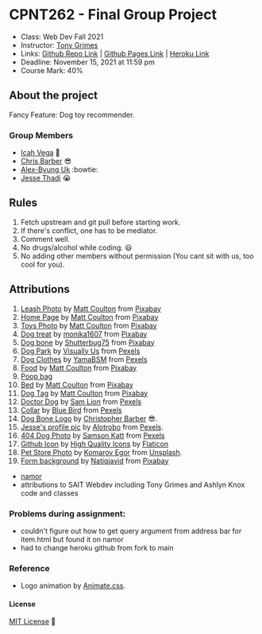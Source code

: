 # CPNT262 - Final Group Project

+ Class: Web Dev Fall 2021
+ Instructor: [Tony Grimes](https://github.com/acidtone)
+ Links: [Github Repo Link](https://github.com/Icahpv/cpnt262-final-project.git) | [Github Pages Link]() | [Heroku Link](https://fantastic-four-dogs.herokuapp.com/)
+ Deadline: November 15, 2021 at 11:59 pm
+ Course Mark: 40%

## About the project

Fancy Feature: Dog toy recommender.

### Group Members

- [Icah Vega](https://github.com/Icahpv) :information_desk_person:
- [Chris Barber](https://github.com/13retonnian) :sunglasses:
- [Alex-Byung Uk](https://github.com/byung1211) :bowtie:
- [Jesse Thadi](https://github.com/JesseThadi) :sob:

## Rules

1. Fetch upstream and git pull before starting work.
2. If there's conflict, one has to be mediator.
3. Comment well.
4. No drugs/alcohol while coding. :smiley:
5. No adding other members without permission (You cant sit with us, too cool for you).

## Attributions

1. [Leash Photo](https://pixabay.com/photos/dog-canine-leash-dog-leash-lead-5225748/) by [Matt Coulton](https://pixabay.com/users/mattycoulton-15501404/?utm_source=link-attribution&utm_medium=referral&utm_campaign=image&utm_content=5175643) from [Pixabay](https://pixabay.com/)
2. [Home Page](https://pixabay.com/photos/dog-pet-dog-bed-dog-toy-dog-food-5175643/) by [Matt Coulton](https://pixabay.com/users/mattycoulton-15501404/?utm_source=link-attribution&utm_medium=referral&utm_campaign=image&utm_content=5175643) from [Pixabay](https://pixabay.com/)
3. [Toys Photo](https://pixabay.com/photos/dog-toys-dog-playing-dog-chew-toy-5175628/) by [Matt Coulton](https://pixabay.com/users/mattycoulton-15501404/?utm_source=link-attribution&utm_medium=referral&utm_campaign=image&utm_content=5175643) from [Pixabay](https://pixabay.com/)
4. [Dog treat](https://pixabay.com/photos/dog-food-treats-pet-food-feed-3226266/) by [monika1607](https://pixabay.com/users/monika1607-2963260/) from [Pixabay](https://pixabay.com/)
5. [Dog bone](https://pixabay.com/photos/t-bone-gristle-animal-beef-bone-1238297/) by [Shutterbug75](https://pixabay.com/users/shutterbug75-2077322/) from [Pixabay](https://pixabay.com/)
6. [Dog Park](https://www.pexels.com/photo/black-yellow-and-green-swing-1686790/) by [Visually Us](https://www.pexels.com/@visuallyus) from [Pexels](https://www.pexels.com/)
7. [Dog Clothes](https://pixabay.com/photos/yorkshire-terrier-dog-dog-clothes-3990685/) by [YamaBSM](https://pixabay.com/users/yamabsm-1300729/) from [Pexels](https://www.pexels.com/)
8. [Food](https://pixabay.com/photos/dog-pet-food-bowl-kibble-paws-5504866/) by [Matt Coulton](https://pixabay.com/users/mattycoulton-15501404/?utm_source=link-attribution&utm_medium=referral&utm_campaign=image&utm_content=5175643) from [Pixabay](https://pixabay.com/)
9. [Poop bag](https://ae01.alicdn.com/kf/HTB1X1nfrlUSMeJjy1zkq6yWmpXaR/Pet-Poop-Bags-Dog-Waste-Bags-Pet-Dog-Waste-Poop-Bag-Paw-Print-Clean-up-Refills.jpg)
10. [Bed](https://pixabay.com/photos/dog-sleeping-dog-resting-5216758/) by [Matt Coulton](https://pixabay.com/users/mattycoulton-15501404/?utm_source=link-attribution&utm_medium=referral&utm_campaign=image&utm_content=5175643) from [Pixabay](https://pixabay.com/)
11. [Dog Tag](https://pixabay.com/photos/dog-dog-tag-dog-id-5175652/) by [Matt Coulton](https://pixabay.com/users/mattycoulton-15501404/?utm_source=link-attribution&utm_medium=referral&utm_campaign=image&utm_content=5175643) from [Pixabay](https://pixabay.com/)
12. [Doctor Dog](https://www.pexels.com/photo/cute-dog-in-medical-clothes-with-stethoscope-5733421/) by [Sam Lion](https://www.pexels.com/@sam-lion) from [Pexels](https://www.pexels.com/)
13. [Collar](https://www.pexels.com/photo/labrador-with-wooden-stick-in-mouth-7210753/) by [Blue Bird](https://www.pexels.com/@blue-bird) from [Pexels](https://www.pexels.com/)
14. [Dog Bone Logo](dog-bone-logo.png) by [Christopher Barber](https://github.com/13retonnian) :sunglasses:. 
15. [Jesse's profile pic](https://www.pexels.com/photo/selective-focus-photography-of-adult-black-and-white-border-collie-1124002/) by [Alotrobo](https://www.pexels.com/@aloismoubax) from [Pexels](https://www.pexels.com/).
16. [404 Dog Photo](https://www.pexels.com/photo/smart-dog-in-eyeglasses-resting-on-cozy-bed-at-home-5255277/) by [Samson Katt](https://www.pexels.com/@samson-katt) from [Pexels](https://www.pexels.com/)
17. [Github Icon](https://www.flaticon.com/premium-icon/github_2175377?term=github&page=1&position=5&page=1&position=5&related_id=2175377&origin=search) by [High Quality Icons](https://www.flaticon.com/authors/hight-quality-icons) by [Flaticon](https://www.flaticon.com/)
18. [Pet Store Photo](https://unsplash.com/photos/naIUWj9HoZg) by [Komarov Egor](https://unsplash.com/@komarov) from [Unsplash](https://unsplash.com/).
19. [Form background](https://pixabay.com/illustrations/paws-paw-prints-footprint-pattern-6757808/) by [Natiqjavid](https://pixabay.com/users/natiqjavid-1602367/) from [Pixabay](https://pixabay.com/)

- [namor](https://github.com/acidtone/namor)
- attributions to SAIT Webdev including Tony Grimes and Ashlyn Knox code and classes

### Problems during assignment:
- couldn't figure out how to get query argument from address bar for item.html but found it on namor
- had to change heroku github from fork to main

### Reference

- Logo animation by [Animate.css](https://animate.style/).

#### License
[MIT License](License) :scroll: